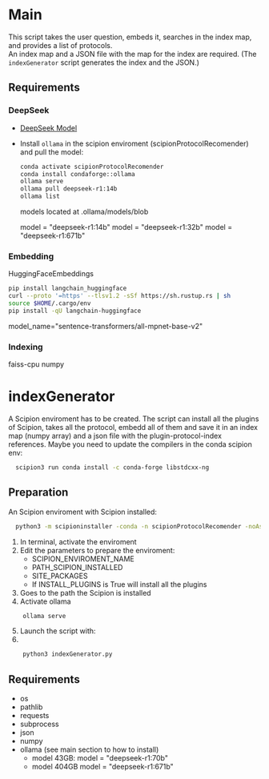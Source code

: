 # Main

This script takes the user question, embeds it, searches in the index map, and provides a list of protocols.  
An index map and a JSON file with the map for the index are required. (The `indexGenerator` script generates the index and the JSON.)

## Requirements

### DeepSeek
- [DeepSeek Model](https://ollama.com/library/deepseek-r1:14b)
- Install `ollama` in the scipion enviroment (scipionProtocolRecomender) and pull the model:
  ```bash
  conda activate scipionProtocolRecomender
  conda install condaforge::ollama
  ollama serve
  ollama pull deepseek-r1:14b
  ollama list
  ```
  models located at .ollama/models/blob

  model = "deepseek-r1:14b"
  model = "deepseek-r1:32b"
  model = "deepseek-r1:671b"

### Embedding
  HuggingFaceEmbeddings
  ```bash
  pip install langchain_huggingface
  curl --proto '=https' --tlsv1.2 -sSf https://sh.rustup.rs | sh
  source $HOME/.cargo/env
  pip install -qU langchain-huggingface
  ```
  model_name="sentence-transformers/all-mpnet-base-v2"
  

### Indexing
  faiss-cpu
  numpy
  


#  indexGenerator

A Scipion enviroment has to be created. The script can install all the plugins of Scipion, takes all the protocol, embedd all of them and save it in an index map (numpy array) and a json file with the plugin-protocol-index references.
Maybe you need to update the compilers in the conda scipion env: 
```bash
  scipion3 run conda install -c conda-forge libstdcxx-ng
```

## Preparation
An Scipion enviroment with Scipion installed:
```bash
  python3 -m scipioninstaller -conda -n scipionProtocolRecomender -noAsk scipionProtocolRecomender
```
1. In terminal, activate the enviroment
2. Edit the parameters to prepare the enviroment:
   - SCIPION_ENVIROMENT_NAME
   - PATH_SCIPION_INSTALLED
   - SITE_PACKAGES
   - If INSTALL_PLUGINS is True will install all the plugins
3. Goes to the path the Scipion is installed
4. Activate ollama
```bash
    ollama serve
```
5. Launch the script with:
6. 
```bash
    python3 indexGenerator.py
```


## Requirements
- os
- pathlib
- requests
- subprocess
- json
- numpy
- ollama (see main section to how to install)
  - model 43GB:
    model = "deepseek-r1:70b"
  - model 404GB
    model = "deepseek-r1:671b"
  
